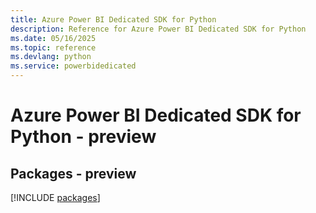 ```yaml
---
title: Azure Power BI Dedicated SDK for Python
description: Reference for Azure Power BI Dedicated SDK for Python
ms.date: 05/16/2025
ms.topic: reference
ms.devlang: python
ms.service: powerbidedicated
---
```

# Azure Power BI Dedicated SDK for Python - preview
## Packages - preview
[!INCLUDE [packages](power-bi-dedicated-index.md)]